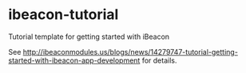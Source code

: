 ibeacon-tutorial
================

Tutorial template for getting started with iBeacon

See http://ibeaconmodules.us/blogs/news/14279747-tutorial-getting-started-with-ibeacon-app-development for details.
